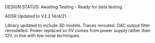 DESIGN STATUS: Awaiting Testing - Ready for beta testing

ADSR Updated to V2.2 14/4/21

Library updated to include 3D models.
Traces rerouted.
DAC output filter remodelled.
Power replaced so 5V comes from power supply rather than 12V, in line with low noise techniques.
